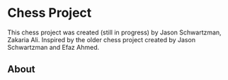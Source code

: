 # Chess Project

This chess project was created (still in progress) by Jason Schwartzman, Zakaria Ali. Inspired by the older chess project created by Jason Schwartzman and Efaz Ahmed.

## About

